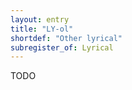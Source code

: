 ```yaml
---
layout: entry
title: "LY-ol"
shortdef: "Other lyrical"
subregister_of: Lyrical
---
```


TODO

<!-- details -->

<!-- START GENERATED SCREENSHOT GALLERY -->
<!-- END GENERATED SCREENSHOT GALLERY -->

